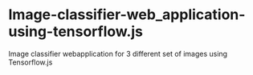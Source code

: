 # Image-classifier-web_application-using-tensorflow.js


Image classifier webapplication for 3 different set of images using Tensorflow.js
